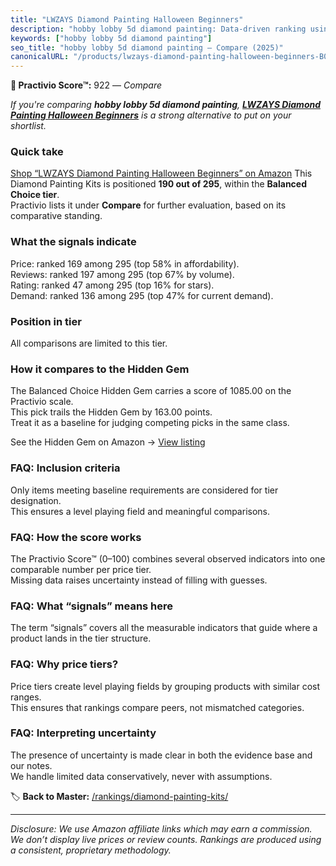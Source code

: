 ```yaml
---
title: "LWZAYS Diamond Painting Halloween Beginners"
description: "hobby lobby 5d diamond painting: Data-driven ranking using the Practivio Score™. Positioned by quality, value, demand, findability, momentum."
keywords: ["hobby lobby 5d diamond painting"]
seo_title: "hobby lobby 5d diamond painting — Compare (2025)"
canonicalURL: "/products/lwzays-diamond-painting-halloween-beginners-B0F8QKTP2Z/"
---
```


**🛒 Practivio Score™:** 922 — _Compare_


*If you're comparing **hobby lobby 5d diamond painting**, **[LWZAYS Diamond Painting Halloween Beginners](https://www.amazon.com/dp/B0F8QKTP2Z?tag=practivio-20)** is a strong alternative to put on your shortlist.*
### Quick take
[Shop “LWZAYS Diamond Painting Halloween Beginners” on Amazon](https://www.amazon.com/dp/B0F8QKTP2Z?tag=practivio-20)
This Diamond Painting Kits is positioned **190 out of 295**, within the **Balanced Choice tier**.  
Practivio lists it under **Compare** for further evaluation, based on its comparative standing.

### What the signals indicate
Price: ranked 169 among 295 (top 58% in affordability).  
Reviews: ranked 197 among 295 (top 67% by volume).  
Rating: ranked 47 among 295 (top 16% for stars).  
Demand: ranked 136 among 295 (top 47% for current demand).

### Position in tier
All comparisons are limited to this tier.

### How it compares to the Hidden Gem
The Balanced Choice Hidden Gem carries a score of 1085.00 on the Practivio scale.  
This pick trails the Hidden Gem by 163.00 points.  
Treat it as a baseline for judging competing picks in the same class.  

See the Hidden Gem on Amazon → [View listing](https://www.amazon.com/dp/B07P5YDBZR?tag=practivio-20)

### FAQ: Inclusion criteria
Only items meeting baseline requirements are considered for tier designation.  
This ensures a level playing field and meaningful comparisons.

### FAQ: How the score works
The Practivio Score™ (0–100) combines several observed indicators into one comparable number per price tier.  
Missing data raises uncertainty instead of filling with guesses.

### FAQ: What “signals” means here
The term “signals” covers all the measurable indicators that guide where a product lands in the tier structure.

### FAQ: Why price tiers?
Price tiers create level playing fields by grouping products with similar cost ranges.  
This ensures that rankings compare peers, not mismatched categories.

### FAQ: Interpreting uncertainty
The presence of uncertainty is made clear in both the evidence base and our notes.  
We handle limited data conservatively, never with assumptions.

<!-- Missing template for Compare/CompareWithinPriceClass -->


🏷️ **Back to Master:** [/rankings/diamond-painting-kits/](/rankings/diamond-painting-kits/)

---
_Disclosure: We use Amazon affiliate links which may earn a commission. We don’t display live prices or review counts. Rankings are produced using a consistent, proprietary methodology._

